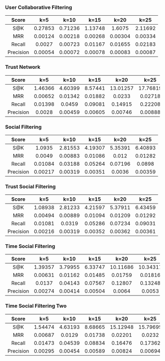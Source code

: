 ### User Collaborative Filtering

|Score|k=5|k=10|k=15|k=20|k=25|
|:-:|:-:|:-:|:-:|:-:|:-:|
|S@K|0.27853|0.71236|1.13748|1.6075|2.11692|
|MRR|0.00124|0.00218|0.00268|0.00304|0.00334|
|Recall|0.0027|0.00723|0.01167|0.01655|0.02183|
|Precision|0.00054|0.00072|0.00078|0.00083|0.00087|

### Trust Network

|Score|k=5|k=10|k=15|k=20|k=25|
|:-:|:-:|:-:|:-:|:-:|:-:|
|S@K|1.46366|4.60399|8.57441|13.01257|17.76819|
|MRR|0.00652|0.01342|0.01882|0.0233|0.02718|
|Recall|0.01398|0.0459|0.09081|0.14915|0.22208|
|Precision|0.0028|0.00459|0.00605|0.00746|0.00888|

### Social Filtering

|Score|k=5|k=10|k=15|k=20|k=25|
|:-:|:-:|:-:|:-:|:-:|:-:|
|S@K|1.0935|2.81553|4.19307|5.35391|6.40893|
|MRR|0.0049|0.00883|0.01086|0.012|0.01282|
|Recall|0.01084|0.03188|0.05264|0.07196|0.0898|
|Precision|0.00217|0.00319|0.00351|0.0036|0.00359|

### Trust Social Filtering

|Score|k=5|k=10|k=15|k=20|k=25|
|:-:|:-:|:-:|:-:|:-:|:-:|
|S@K|1.08938|2.81233|4.21597|5.37911|6.43459|
|MRR|0.00494|0.00889|0.01094|0.01209|0.01292|
|Recall|0.01081|0.0319|0.05286|0.07234|0.09031|
|Precision|0.00216|0.00319|0.00352|0.00362|0.00361|

### Time Social Filtering

|Score|k=5|k=10|k=15|k=20|k=25|
|:-:|:-:|:-:|:-:|:-:|:-:|
|S@K|1.39357|3.79955|6.33747|10.11686|10.34317|
|MRR|0.00631|0.01162|0.01485|0.01759|0.01816|
|Recall|0.0137|0.04143|0.07567|0.12807|0.13248|
|Precision|0.00274|0.00414|0.00504|0.0064|0.0053|

### Time Social Filtering Two

|Score|k=5|k=10|k=15|k=20|k=25|
|:-:|:-:|:-:|:-:|:-:|:-:|
|S@K|1.54474|4.63193|8.68665|15.12948|15.79695|
|MRR|0.00687|0.0129|0.01738|0.02201|0.0232|
|Recall|0.01473|0.04539|0.08834|0.16476|0.17362|
|Precision|0.00295|0.00454|0.00589|0.00824|0.00694|

